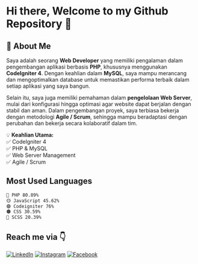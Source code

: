 # Hi there, Welcome to my Github Repository 👋

## 🚀 About Me
Saya adalah seorang **Web Developer** yang memiliki pengalaman dalam pengembangan aplikasi berbasis **PHP**, khususnya menggunakan **CodeIgniter 4**. Dengan keahlian dalam **MySQL**, saya mampu merancang dan mengoptimalkan database untuk memastikan performa terbaik dalam setiap aplikasi yang saya bangun.

Selain itu, saya juga memiliki pemahaman dalam **pengelolaan Web Server**, mulai dari konfigurasi hingga optimasi agar website dapat berjalan dengan stabil dan aman. Dalam pengembangan proyek, saya terbiasa bekerja dengan metodologi **Agile / Scrum**, sehingga mampu beradaptasi dengan perubahan dan bekerja secara kolaboratif dalam tim.

💡 **Keahlian Utama:**  
✅ CodeIgniter 4  
✅ PHP & MySQL  
✅ Web Server Management  
✅ Agile / Scrum  

## Most Used Languages

```txt
🔴 PHP 80.89%
🟡 JavaScript 45.62%
🟣 Codeigniter 76%
🟤 CSS 30.59%
🔵 SCSS 20.39%
```

## Reach me via 👇

[![LinkedIn](https://img.shields.io/badge/LinkedIn-0077B5?style=for-the-badge&logo=linkedin&logoColor=white)](https://linkedin.com/in/mikhael-felian-waskito-1614885b/)
[![Instagram](https://img.shields.io/badge/Instagram-E4405F?style=for-the-badge&logo=instagram&logoColor=white)](https://instagram.com/mikhaelfelian)
[![Facebook](https://img.shields.io/badge/Facebook-1877F2?style=for-the-badge&logo=facebook&logoColor=white)](https://facebook.com/mikhaelfelian)
